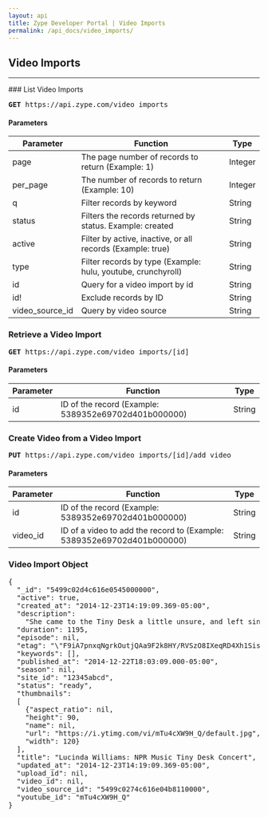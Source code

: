 ```yaml
---
layout: api
title: Zype Developer Portal | Video Imports
permalink: /api_docs/video_imports/
---
```


## Video Imports
<hr>
### List Video Imports
<pre><b>GET</b> https://api.zype.com/video_imports</pre>

#### Parameters

Parameter | Function | Type
--------- | -------- | ----
page      | The page number of records to return (Example: 1) | Integer
per_page  | The number of records to return (Example: 10) | Integer
q         | Filter records by keyword | String
status    | Filters the records returned by status. Example: created | String
active    | Filter by active, inactive, or all records (Example: true) | String
type      | Filter records by type (Example: hulu, youtube, crunchyroll) | String
id        | Query for a video import by id | String
id!       | Exclude records by ID | String
video_source_id | Query by video source | String

### Retrieve a Video Import
<pre><b>GET</b> https://api.zype.com/video_imports/[id]</pre>

#### Parameters

Parameter | Function | Type
--------- | -------- | ----
id        | ID of the record (Example: 5389352e69702d401b000000) | String

### Create Video from a Video Import
<pre><b>PUT</b> https://api.zype.com/video_imports/[id]/add_video
</pre>

#### Parameters

Parameter | Function | Type
--------- | -------- | ----
id        | ID of the record (Example: 5389352e69702d401b000000) | String
video_id  | ID of a video to add the record to (Example: 5389352e69702d401b000000) | String

### Video Import Object
<pre>
{
  "_id": "5499c02d4c616e0545000000",
  "active": true,
  "created_at": "2014-12-23T14:19:09.369-05:00",
  "description": 
    "She came to the Tiny Desk a little unsure, and left singing \"West Memphis\" with intensity and passion ...",
  "duration": 1195,
  "episode": nil,
  "etag": "\"F9iA7pnxqNgrkOutjQAa9F2k8HY/RVSzO8IXeqRD4Xh1SisxwseyKvk\"",
  "keywords": [],
  "published_at": "2014-12-22T18:03:09.000-05:00",
  "season": nil,
  "site_id": "12345abcd",
  "status": "ready",
  "thumbnails": 
  [
    {"aspect_ratio": nil,
    "height": 90,
    "name": nil,
    "url": "https://i.ytimg.com/vi/mTu4cXW9H_Q/default.jpg",
    "width": 120}
  ],
  "title": "Lucinda Williams: NPR Music Tiny Desk Concert",
  "updated_at": "2014-12-23T14:19:09.369-05:00",
  "upload_id": nil,
  "video_id": nil,
  "video_source_id": "5499c0274c616e04b8110000",
  "youtube_id": "mTu4cXW9H_Q"
}
</pre>
